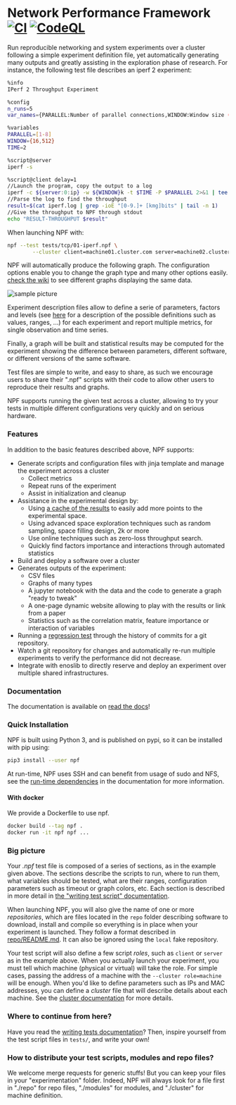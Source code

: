 Network Performance Framework [![CI](https://github.com/tbarbette/npf/actions/workflows/ci.yml/badge.svg)](https://github.com/tbarbette/npf/actions/workflows/ci.yml) [![CodeQL](https://github.com/tbarbette/npf/actions/workflows/codeql-analysis.yml/badge.svg)](https://github.com/tbarbette/npf/actions/workflows/codeql-analysis.yml)
=============================

Run reproducible networking and system experiments over a cluster 
following a simple experiment definition file, yet automatically generating many outputs and greatly assisting in the exploration phase of research.
For instance, the following test file describes an iperf 2 experiment:
```bash
%info
IPerf 2 Throughput Experiment

%config
n_runs=5
var_names={PARALLEL:Number of parallel connections,WINDOW:Window size (kB),THROUGHPUT:Throughput}

%variables
PARALLEL=[1-8]
WINDOW={16,512}
TIME=2

%script@server
iperf -s

%script@client delay=1
//Launch the program, copy the output to a log
iperf -c ${server:0:ip} -w ${WINDOW}k -t $TIME -P $PARALLEL 2>&1 | tee iperf.log
//Parse the log to find the throughput
result=$(cat iperf.log | grep -ioE "[0-9.]+ [kmg]bits" | tail -n 1)
//Give the throughput to NPF through stdout
echo "RESULT-THROUGHPUT $result"
```

When launching NPF with:

```bash
npf --test tests/tcp/01-iperf.npf \
        --cluster client=machine01.cluster.com server=machine02.cluster.com
```

NPF will automatically produce the following graph. The configuration options enable you to change the graph type and many other options easily. [check the wiki](https://npf.readthedocs.io/en/latest/) to see different graphs displaying the same data.

![sample picture](https://github.com/tbarbette/npf/raw/master/tests/tcp/iperf2-THROUGHPUT-wide.svg "Result for tests/tcp/01-iperf.npf")

Experiment description files allow to define a serie of parameters, factors and levels (see [here](https://npf.readthedocs.io/en/latest/variables.html) for a description of the possible definitions such as values, ranges, ...) for each experiment and report  multiple metrics, for single observation and time series.

Finally, a graph will be built and statistical results may be computed for the experiment 
showing the difference between parameters, different software, or different versions of the same software.

Test files are simple to write, and easy to share, as such we encourage
users to share their ".npf" scripts with their code to allow other users to reproduce
their results and graphs.

NPF supports running the given test across a cluster, allowing to try your tests
in multiple different configurations very quickly and on serious hardware.

### Features ###
In addition to the basic features described above, NPF supports:

 * Generate scripts and configuration files with jinja template and manage the experiment across a cluster
   * Collect metrics
   * Repeat runs of the experiment
   * Assist in initialization and cleanup
 * Assistance in the experimental design by:
   * Using [a cache of the results](https://npf.readthedocs.io/en/latest/variables.html) to easily add more points to the experimental space.
   * Using advanced space exploration techniques such as random sampling, space filling design, 2k or more
   * Use online techniques such as zero-loss throughput search.
   * Quickly find factors importance and interactions through automated statistics
 * Build and deploy a software over a cluster
 * Generates outputs of the experiment:
   * CSV files
   * Graphs of many types
   * A jupyter notebook with the data and the code to generate a graph "ready to tweak"
   * A one-page dynamic website allowing to play with the results or link from a paper
   * Statistics such as the correlation matrix, feature importance or interaction of variables
 * Running a [regression test](https://npf.readthedocs.io/en/latest/regress.html) through the history of commits for a git repository.
 * Watch a git repository for changes and automatically re-run multiple experiments to verify the performance did not decrease.
 * Integrate with enoslib to directly reserve and deploy an experiment over multiple shared infrastructures.

### Documentation ###
The documentation is available on [read the docs](https://npf.readthedocs.io/en/latest/)!

### Quick Installation ###
NPF is built using Python 3, and is published on pypi, so it can be installed
with pip using:

```bash
pip3 install --user npf
```

At run-time, NPF uses SSH and can benefit from usage of sudo and NFS, see the [run-time dependencies](https://npf.readthedocs.io/en/latest/usage.html#run-time-dependencies) in the documentation for more information.

#### With docker ####
We provide a Dockerfile to use npf.

```bash
docker build --tag npf .
docker run -it npf npf ...
```

### Big picture ###
Your *.npf* test file is composed of a series of sections, as in the example given above. The sections describe the scripts to run, where to run them, what variables should be tested, what are their ranges, configuration parameters such as timeout or graph colors, etc. Each section is described in more detail in [the "writing test script" documentation](https://npf.readthedocs.io/en/latest/tests.html).

When launching NPF, you will also give the name of one or more *repositories*, which are files located in the `repo` folder describing software to download, install and compile so everything is in place when your experiment is launched. They follow a format described in [repo/README.md](repo/README.md). It can also be ignored using the `local` fake repository.

Your test script will also define a few script *roles*, such as `client` or `server` as in the example above. When you actually launch your experiment, you must tell which machine (physical or virtual) will take the role. For simple cases, passing the address of a machine with the `--cluster role=machine` will be enough. When you'd like to define parameters such as IPs and MAC addresses, you can define a *cluster* file that will describe details about each machine. See the [cluster documentation](https://npf.readthedocs.io/en/latest/cluster.html) for more details.

### Where to continue from here?
Have you read the [writing tests documentation](https://npf.readthedocs.io/en/latest/tests.html)? Then, inspire yourself from the test script files in `tests/`, and write your own!

### How to distribute your test scripts, modules and repo files?
We welcome merge requests for generic stuffs! But you can keep your files in your "experimentation" folder. Indeed, NPF will always look for a file first in "./repo" for repo files, "./modules" for modules, and "./cluster" for machine definition.
